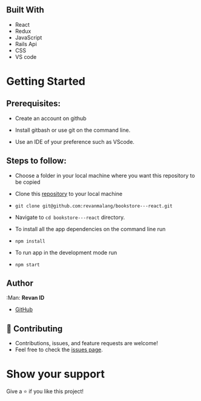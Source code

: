 

## Built With

- React
- Redux
- JavaScript
- Rails Api
- CSS
- VS code



# Getting Started
## Prerequisites:


- Create an account on github

- Install gitbash or use git on the command line.

- Use an IDE of your preference such as VScode.

## Steps to follow:

- Choose a folder in your local machine where you want this repository to be copied

- Clone this [repository](https://github.com/revanmalang/bookstore---react) to your local machine 
- ```
  git clone git@github.com:revanmalang/bookstore---react.git
  ```

- Navigate to `cd bookstore---react`  directory.

- To install all the app dependencies on the command line run
- ```
  npm install
  ``` 
- To run app in the development mode run 
- ```
  npm start
  ```


## Author

:Man: **Revan ID**

- [GitHub](https://github.com/revanmalang)


## 🤝 Contributing
- Contributions, issues, and feature requests are welcome!
- Feel free to check the [issues page](https://github.com/revanmalang/bookstore---react/issues).

# Show your support
Give a ⭐ if you like this project!

